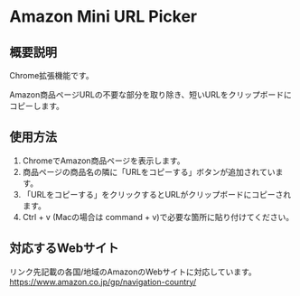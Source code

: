 # Amazon Mini URL Picker

## 概要説明

Chrome拡張機能です。

Amazon商品ページURLの不要な部分を取り除き、短いURLをクリップボードにコピーします。

## 使用方法

1. ChromeでAmazon商品ページを表示します。
2. 商品ページの商品名の隣に「URLをコピーする」ボタンが追加されています。
3. 「URLをコピーする」をクリックするとURLがクリップボードにコピーされます。
4. Ctrl + v (Macの場合は command + v)で必要な箇所に貼り付けてください。

## 対応するWebサイト

リンク先記載の各国/地域のAmazonのWebサイトに対応しています。
<https://www.amazon.co.jp/gp/navigation-country/>
